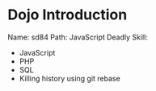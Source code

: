 Dojo Introduction
==================

Name: sd84
Path: JavaScript
Deadly Skill:
  * JavaScript
  * PHP
  * SQL
  * Killing history using git rebase